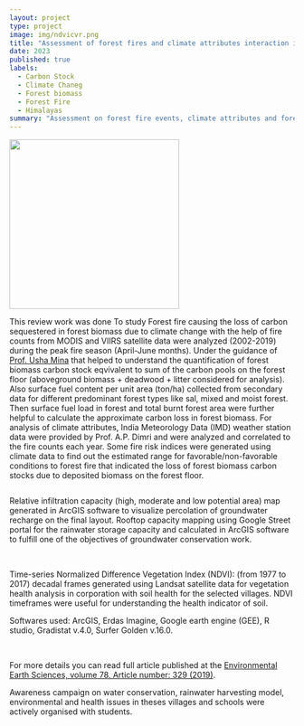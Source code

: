 ```yaml
---
layout: project
type: project
image: img/ndvicvr.png
title: "Assessment of forest fires and climate attributes interaction in central Himalayas"
date: 2023
published: true
labels:
  - Carbon Stock
  - Climate Chaneg
  - Forest biomass
  - Forest Fire
  - Himalayas
summary: "Assessment on forest fire events, climate attributes and forest biomass Carcbon stock loss due to forest fire from 2002 to 2019 were carried out in central Himalayas of India"
---
```


<div class="text-center p-4">
  <img width="300px" src="../img/studyarea.png" class="img-thumbnail" >
</div>

This review work was done To study Forest fire causing the loss of carbon sequestered in forest biomass due to climate change with the help of fire counts from MODIS and VIIRS satellite data were analyzed (2002-2019) during the peak fire season (April-June months). Under the guidance of <a href="https://www.jnu.ac.in/Faculty/smukherjee/">Prof. Usha Mina</a> that helped to understand the quantification of forest biomass carbon stock eqvivalent to sum of the carbon pools on the forest floor (aboveground biomass + deadwood + litter considered for analysis). Also surface fuel content per unit area (ton/ha) collected from secondary data for different predominant forest types like sal, mixed and moist forest. Then surface fuel load in forest and total burnt forest area were further helpful to calculate the approximate carbon loss in forest biomass. For analysis of climate attributes, India Meteorology Data (IMD) weather station data were provided by Prof. A.P. Dimri and were analyzed and correlated to the fire counts each year. Some fire risk indices were generated using climate data to find out the estimated range for favorable/non-favorable conditions to forest fire that indicated the loss of forest biomass carbon stocks due to deposited biomass on the forest floor.

<img class="img-fluid" src="../img/soiltext.png" alt="" />

Relative infiltration capacity (high, moderate and low potential area) map generated in ArcGIS software to visualize percolation of groundwater recharge on the final layout. Rooftop capacity mapping using Google Street portal for the rainwater storage capacity and calculated in ArcGIS software to fulfill one of the objectives of groundwater conservation work.

<img class="img-fluid" src="../img/roof.png" alt="" />
<img class="img-fluid" src="../img/time.jpeg" alt="" />

Time-series Normalized Difference Vegetation Index (NDVI): (from 1977 to 2017) decadal frames generated using Landsat satellite data for vegetation health analysis in corporation with soil health for the selected villages. NDVI timeframes were useful for understanding the health indicator of soil. 

Softwares used:  ArcGIS, Erdas Imagine, Google earth engine (GEE), R studio, Gradistat v.4.0, Surfer Golden v.16.0.

<img class="img-fluid" src="../img/ndviseries.png" alt="" />
<img class="img-fluid" src="../img/ndviseriesc.png" alt="" />
<img class="img-fluid" src="../img/ndviseriess.png" alt="" />

For more details you can read full article published at the [Environmental Earth Sciences, volume 78, Article number: 329 (2019)](https://link.springer.com/article/10.1007/s12665-019-8332-y).


Awareness campaign on water conservation, rainwater harvesting model, environmental and health issues in theses villages and schools were actively organised with students.

<img class="img-fluid" src="../img/awareness.png" alt="" />
<img class="img-fluid" src="../img/schoolkids.png" alt="" />
